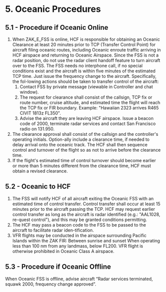 # 5. Oceanic Procedures

## 5.1 - Procedure if Oceanic Online

1. When ZAK_E_FSS is online, HCF is responsible for obtaining an Oceanic Clearance at least 20 minutes prior to TCP (Transfer Control Point) for aircraft filing oceanic routes, including Oceanic enroute traffic arriving in HCF airspace and returning to Oceanic Airspace. Since the FSS is not a radar position, do not use the radar client handoff feature to turn aircraft over to the FSS. The FSS needs no interphone call, if no special conditions exist and the aircraft is within five minutes of the estimated TCP time. Just issue the frequency change to the aircraft. Specifically, the fol-lowing actions should be taken to transfer control of the aircraft:
   1. Contact FSS by private message (viewable in Controller and chat window).
   2. The request for clearance shall consist of the callsign, TCP fix or route number, cruise altitude, and estimated time the flight will reach the TCP fix or FIR boundary. Example: "Hawaiian 2323 arrives R465 CIVIT 1813z FL350".
   3. Advise the aircraft they are leaving HCF airspace. Issue a beacon code of 2000, terminate radar services and contact San Francisco radio on 131.950.
2. The clearance approval shall consist of the callsign and the controller's operating initials. Option-ally include a clearance time, if needed to delay arrival onto the oceanic track. The HCF shall then sequence control and turnover of the flight so as not to arrive before the clearance time.
3. If the flight's estimated time of control turnover should become earlier or more than 5 minutes different from the clearance time, HCF must obtain a revised clearance.

## 5.2 - Oceanic to HCF

1. The FSS will notify HCF of all aircraft exiting the Oceanic FSS with an estimated time of control transfer. Control transfer shall occur at least 15 minutes prior to the aircraft passing the TCP. HCF may request earlier control transfer as long as the aircraft is radar identified (e.g.: "AAL1028, re-quest control"), and this may be granted conditions permitting.
2. The HCF may pass a beacon code to the FSS to be passed to the aircraft to facilitate radar iden-tification.
3. VFR flights may be conducted in the airspace surrounding Pacific Islands within the ZAK FIR: Between sunrise and sunset When operating less than 100 nm from any landmass, below FL200. VFR flight is otherwise prohibited in Oceanic Class A airspace.

## 5.3 - Procedure if Oceanic Offline

When Oceanic FSS is offline, advise aircraft “Radar services terminated, squawk 2000, frequency change approved”.
